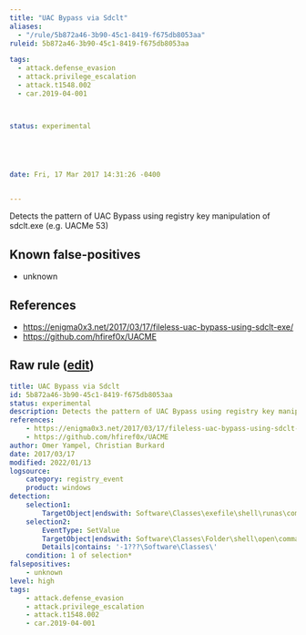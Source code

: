 ```yaml
---
title: "UAC Bypass via Sdclt"
aliases:
  - "/rule/5b872a46-3b90-45c1-8419-f675db8053aa"
ruleid: 5b872a46-3b90-45c1-8419-f675db8053aa

tags:
  - attack.defense_evasion
  - attack.privilege_escalation
  - attack.t1548.002
  - car.2019-04-001



status: experimental





date: Fri, 17 Mar 2017 14:31:26 -0400


---
```


Detects the pattern of UAC Bypass using registry key manipulation of sdclt.exe (e.g. UACMe 53)

<!--more-->


## Known false-positives

* unknown



## References

* https://enigma0x3.net/2017/03/17/fileless-uac-bypass-using-sdclt-exe/
* https://github.com/hfiref0x/UACME


## Raw rule ([edit](https://github.com/SigmaHQ/sigma/edit/master/rules/windows/registry_event/registry_event_uac_bypass_sdclt.yml))
```yaml
title: UAC Bypass via Sdclt
id: 5b872a46-3b90-45c1-8419-f675db8053aa
status: experimental
description: Detects the pattern of UAC Bypass using registry key manipulation of sdclt.exe (e.g. UACMe 53)
references:
    - https://enigma0x3.net/2017/03/17/fileless-uac-bypass-using-sdclt-exe/
    - https://github.com/hfiref0x/UACME
author: Omer Yampel, Christian Burkard
date: 2017/03/17
modified: 2022/01/13
logsource:
    category: registry_event
    product: windows
detection:
    selection1:
        TargetObject|endswith: Software\Classes\exefile\shell\runas\command\isolatedCommand
    selection2:
        EventType: SetValue 
        TargetObject|endswith: Software\Classes\Folder\shell\open\command\SymbolicLinkValue
        Details|contains: '-1???\Software\Classes\'
    condition: 1 of selection*
falsepositives:
    - unknown
level: high
tags:
    - attack.defense_evasion
    - attack.privilege_escalation
    - attack.t1548.002
    - car.2019-04-001
```

